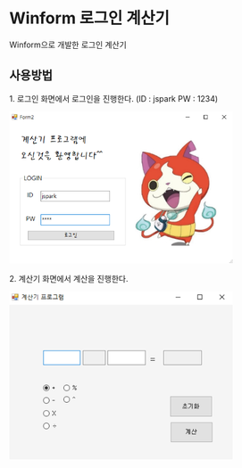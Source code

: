 # Winform 로그인 계산기
Winform으로 개발한 로그인 계산기

## 사용방법
1\. 로그인 화면에서 로그인을 진행한다. (ID : jspark PW : 1234)  

<img src="/scan/로그인 화면.png"  width="400" >   

2\. 계산기 화면에서 계산을 진행한다.  

<img src="/scan/계산기 화면.png"  width="400" >   




